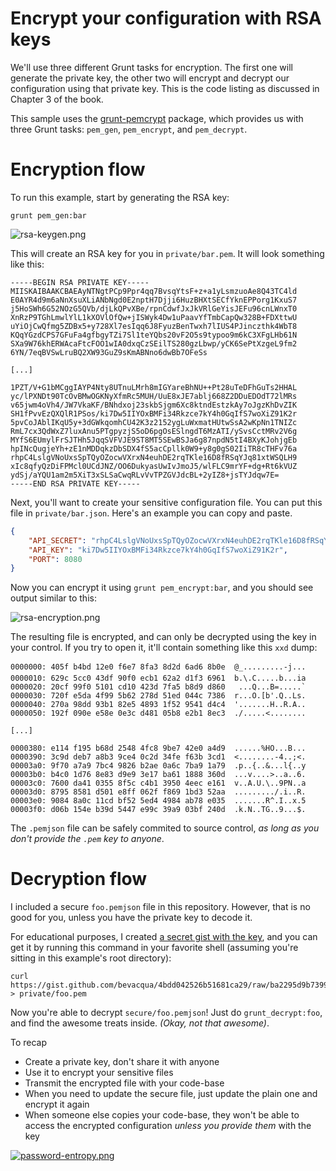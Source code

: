 # Encrypt your configuration with RSA keys

We'll use three different Grunt tasks for encryption. The first one will generate the private key, the other two will encrypt and decrypt our configuration using that private key. This is the code listing as discussed in Chapter 3 of the book.

This sample uses the [grunt-pemcrypt][1] package, which provides us with three Grunt tasks: `pem_gen`, `pem_encrypt`, and `pem_decrypt`.

# Encryption flow

To run this example, start by generating the RSA key:

```shell
grunt pem_gen:bar
```

![rsa-keygen.png][2]

This will create an RSA key for you in `private/bar.pem`. It will look something like this:

```
-----BEGIN RSA PRIVATE KEY-----
MIISKAIBAAKCBAEAyNTNgtPCp9Ppr4qq7BvsqYtsF+z+a1yLsmzuoAe8Q43TC4ld
E0AYR4d9m6aNnXsuXLiANbNgd0E2nptH7Djji6HuzBHXtSECfYknEPPorg1KxuS7
j5HoSWh6G52NOzG5QVb/djLkQPvXBe/rpnCdwfJxJkVRlGeYisJEFu96cnLWnxT0
XnRzP9TGhLmwlYlL1kXOVlOfQw+jISWyk4Dw1uPaavYfTmbCapQw328B+FDXttwU
uYiOjCwQfmg5ZDBx5+y728Xl7esIqq6J8FyuzBenTwxh7lIUS4PJinczthk4WbT8
KQqYGzdCPS7GFuFa4gfbgyTZi7Sl1teYQbs20vF2O5s9typoo9m6kC3XFgLHb61N
SXa9W76khERWAcaFtcFOO1wIA0dxqCzSEilTS280gzLbwp/yCK6SePtXzgeL9fm2
6YN/7eqBVSwLruBQ2XW93GuZ9sKmABNno6dwBb7OFeSs

[...]

1PZT/V+G1bMCggIAYP4Nty8UTnuLMrh8mIGYareBhNU++Pt28uTeDFhGuTs2HHAL
yc/lPXNDt90TcOvBMwOGKNyXfmRc5MUH/UuE8xJE7ablj668Z2DDuEDOdT72lMRs
v65jwm4oVh4/JW7VkaKF/BNhdxoj23skbSjgm6Xc8ktndEstzkAy7oJgzKhDvZIK
SH1fPvvEzQXQlR1PSos/ki7Dw5IIYOxBMFi34Rkzce7kY4h0GqIfS7woXiZ91K2r
5pvCoJAblIKqU5y+3dGWkqomhCU42K3z2152ygLuWxmatHUtwSsA2wKpNn1TNIZc
RmL7cx3QdWxZ7luxAnu5PTgpyzjS5oD6pgOsESlngdT6MzATI/ySvsCctMRv2V6g
MYfS6EUmylFrSJTHh5JqqSVFVJE9ST8MT5SEwBSJa6g87npdN5tI4BXyKJohjgEb
hpINcQugjeYh+zE1nMDDqkzDbSDX4fS5acCpllk0W9+y8g0gS02IiTR8cTHFv76a
rhpC4LslgVNoUxsSpTQyOZocwVXrxN4euhDE2rqTKle16D8fRSqYJq81xtWSQLH9
xIc8qfyQzDiFPMcl0UCdJNZ/OO6DukyasUwIvJmoJ5/wlFLC9mrYF+dg+Rt6kVUZ
ydSj/aYQU1am2m5XiT3xSLSaCwqRLvVvTPZGVJdcBL+2yIZ8+jsTYJdqw7E=
-----END RSA PRIVATE KEY-----
```

Next, you'll want to create your sensitive configuration file. You can put this file in `private/bar.json`. Here's an example you can copy and paste.

```json
{
    "API_SECRET": "rhpC4LslgVNoUxsSpTQyOZocwVXrxN4euhDE2rqTKle16D8fRSqYJq81xtWSQLH9",
    "API_KEY": "ki7Dw5IIYOxBMFi34Rkzce7kY4h0GqIfS7woXiZ91K2r",
    "PORT": 8080
}
```

Now you can encrypt it using `grunt pem_encrypt:bar`, and you should see output similar to this:

![rsa-encryption.png][3]

The resulting file is encrypted, and can only be decrypted using the key in your control. If you try to open it, it'll contain something like this `xxd` dump:

```
0000000: 405f b4bd 12e0 f6e7 8fa3 8d2d 6ad6 8b0e  @_.........-j...
0000010: 629c 5cc0 43df 90f0 ecb1 62a2 d1f3 6961  b.\.C.....b...ia
0000020: 20cf 99f0 5101 cd10 423d 7fa5 b8d9 d860   ...Q...B=.....`
0000030: 720f e5da 4f99 5b62 278d 51ed 044c 7386  r...O.[b'.Q..Ls.
0000040: 270a 98dd 93b1 82e5 4893 1f52 9541 d4c4  '.......H..R.A..
0000050: 192f 090e e58e 0e3c d481 05b8 e2b1 8ec3  ./.....<........

[...]

0000380: e114 f195 b68d 2548 4fc8 9be7 42e0 a4d9  ......%HO...B...
0000390: 3c9d deb7 a8b3 9ce4 0c2d 34fe f63b 3cd1  <........-4..;<.
00003a0: 9f70 a7a9 7bc4 9826 b2ae 0a6c 7ba9 1a79  .p..{..&...l{..y
00003b0: b4c0 1d76 8e83 d9e9 3e17 ba61 1888 360d  ...v....>..a..6.
00003c0: 7600 da41 0355 8f5c c4b1 3950 4eec e161  v..A.U.\..9PN..a
00003d0: 8795 8581 d501 e8ff 062f f869 1bd3 52aa  ........./.i..R.
00003e0: 9084 8a0c 11cd bf52 5ed4 4984 ab78 e035  .......R^.I..x.5
00003f0: d06b 154e b39d 5447 e99c 39a9 03bf 240d  .k.N..TG..9...$.
```

The `.pemjson` file can be safely commited to source control, _as long as you don't provide the `.pem` key to anyone_.

# Decryption flow

I included a secure `foo.pemjson` file in this repository. However, that is no good for you, unless you have the private key to decode it.

For educational purposes, I created [a secret gist with the key][4], and you can get it by running this command in your favorite shell (assuming you're sitting in this example's root directory):

```shell
curl https://gist.github.com/bevacqua/4bdd042526b51681ca29/raw/ba2295d9b7399956439dc28056a0e7e13dca1f0e/foo.pem > private/foo.pem
```

Now you're able to decrypt `secure/foo.pemjson`! Just do `grunt_decrypt:foo`, and find the awesome treats inside. _(Okay, not that awesome)_.

To recap

- Create a private key, don't share it with anyone
- Use it to encrypt your sensitive files
- Transmit the encrypted file with your code-base
- When you need to update the secure file, just update the plain one and encrypt it again
- When someone else copies your code-base, they won't be able to access the encrypted configuration _unless you provide them_ with the key

[![password-entropy.png][5]][6]

  [1]: https://github.com/bevacqua/grunt-pemcrypt
  [2]: http://i.imgur.com/JnVeOwG.png
  [3]: http://i.imgur.com/ah0ZP8g.png
  [4]: https://gist.github.com/bevacqua/4bdd042526b51681ca29
  [5]: http://imgs.xkcd.com/comics/password_strength.png
  [6]: http://xkcd.com/936/ "To anyone who understands information theory and security and is in an infuriating argument with someone who does not (possibly involving mixed case), I sincerely apologize."
